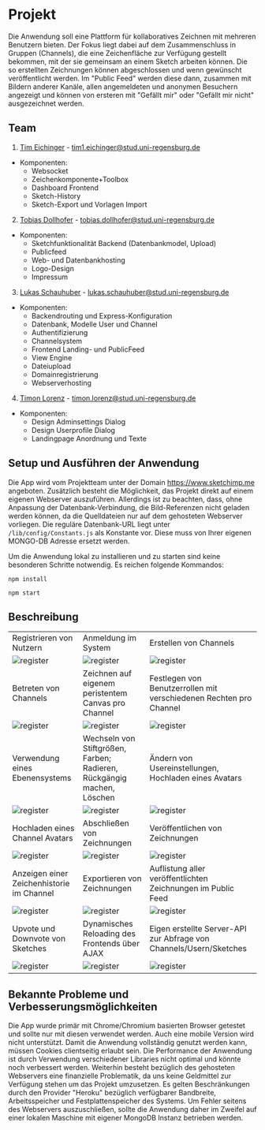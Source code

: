 # Projekt

Die Anwendung soll eine Plattform für kollaboratives Zeichnen mit mehreren Benutzern bieten. Der Fokus liegt dabei auf dem Zusammenschluss in Gruppen (Channels), die eine Zeichenfläche zur Verfügung gestellt bekommen, mit der sie gemeinsam an einem Sketch arbeiten können. Die so erstellten Zeichnungen können abgeschlossen und wenn gewünscht veröffentlicht werden. Im "Public Feed" werden diese dann, zusammen mit Bildern anderer Kanäle, allen angemeldeten und anonymen Besuchern angezeigt und können von ersteren mit "Gefällt mir" oder "Gefällt mir nicht" ausgezeichnet werden. 

## Team

1. [Tim Eichinger](https://github.com/eichingertim) - tim1.eichinger@stud.uni-regensburg.de
  * Komponenten: 
    * Websocket 
    * Zeichenkomponente+Toolbox
    * Dashboard Frontend
    * Sketch-History
    * Sketch-Export und Vorlagen Import
2. [Tobias Dollhofer](https://github.com/tobiasdollhofer) - tobias.dollhofer@stud.uni-regensburg.de
  * Komponenten: 
    * Sketchfunktionalität Backend (Datenbankmodel, Upload) 
    * Publicfeed
    * Web- und Datenbankhosting
    * Logo-Design
    * Impressum
3. [Lukas Schauhuber](https://github.com/luggaesch) - lukas.schauhuber@stud.uni-regensburg.de
  * Komponenten: 
    * Backendrouting und Express-Konfiguration
    * Datenbank, Modelle User und Channel
    * Authentifizierung
    * Channelsystem
    * Frontend Landing- und PublicFeed
    * View Engine
    * Dateiupload
    * Domainregistrierung
    * Webserverhosting
4. [Timon Lorenz](https://github.com/TimmensOne) - timon.lorenz@stud.uni-regensburg.de
  * Komponenten:
    * Design Adminsettings Dialog
    * Design Userprofile Dialog
    * Landingpage Anordnung und Texte

## Setup und Ausführen der Anwendung

Die App wird vom Projektteam unter der Domain https://www.sketchimp.me angeboten.
Zusätzlich besteht die Möglichkeit, das Projekt direkt auf einem eigenen Webserver auszuführen.
Allerdings ist zu beachten, dass, ohne Anpassung der Datenbank-Verbindung, die Bild-Referenzen nicht geladen werden können, da die Quelldateien nur auf dem gehosteten Webserver vorliegen. Die reguläre Datenbank-URL liegt unter `/lib/config/Constants.js` als Konstante vor. Diese muss von Ihrer eigenen MONGO-DB Adresse ersetzt werden.

Um die Anwendung lokal zu installieren und zu starten sind keine besonderen Schritte notwendig. 
Es reichen folgende Kommandos:

```npm install```

```npm start```

## Beschreibung

|   |   |   |
|---|---|---|
| Registrieren von Nutzern  | Anmeldung im System  | Erstellen von Channels  |
| ![register](docs/screenshots/signin.png)  | ![register](docs/screenshots/login.png)  | ![register](docs/screenshots/createchannel.png)  |
| Betreten von Channels  | Zeichnen auf eigenem peristentem Canvas pro Channel  | Festlegen von Benutzerrollen mit verschiedenen Rechten pro Channel  |
| ![register](docs/screenshots/joinchannel.png)  | ![register](docs/screenshots/draw.png)  | ![register](docs/screenshots/adminsettings.png)  |
| Verwendung eines Ebenensystems  | Wechseln von Stiftgrößen, Farben; Radieren, Rückgängig machen, Löschen  | Ändern von Usereinstellungen, Hochladen eines Avatars  |
| ![register](docs/screenshots/layersystem.png)  | ![register](docs/screenshots/toolbox.png)  | ![register](docs/screenshots/profile.png)  |
| Hochladen eines Channel Avatars  | Abschließen von Zeichnungen  | Veröffentlichen von Zeichnungen  |
| ![register](docs/screenshots/channelinfo.png)  | ![register](docs/screenshots/finalize.png)  | ![register](docs/screenshots/publish.png)  |
| Anzeigen einer Zeichenhistorie im Channel  | Exportieren von Zeichnungen  | Auflistung aller veröffentlichten Zeichnungen im Public Feed  |
| ![register](docs/screenshots/sketchhistorys.png)  | ![register](docs/screenshots/export.png)  | ![register](docs/screenshots/publicfeed.png)  |
| Upvote und Downvote von Sketches  | Dynamisches Reloading des Frontends über AJAX  | Eigen erstellte Server-API zur Abfrage von Channels/Usern/Sketches  |
| ![register](docs/screenshots/votes.png)  | ![register](docs/screenshots/ajax.gif)  | ![register](docs/screenshots/apiresult.png)  |

## Bekannte Probleme und Verbesserungsmöglichkeiten

Die App wurde primär mit Chrome/Chromium basierten Browser getestet und sollte nur mit diesen verwendet werden. Auch eine mobile Version wird nicht unterstützt.
Damit die Anwendung vollständig genutzt werden kann, müssen Cookies clientseitig erlaubt sein.
Die Performance der Anwendung ist durch Verwendung verschiedener Libraries nicht optimal und könnte noch verbessert werden.
Weiterhin besteht bezüglich des gehosteten Webservers eine finanzielle Problematik, da uns keine Geldmittel zur Verfügung stehen um das Projekt umzusetzen.
Es gelten Beschränkungen durch den Provider "Heroku" bezüglich verfügbarer Bandbreite, Arbeitsspeicher und Festplattenspeicher des Systems.
Um Fehler seitens des Webservers auszuschließen, sollte die Anwendung daher im Zweifel auf einer lokalen Maschine mit eigener MongoDB Instanz betrieben werden.
